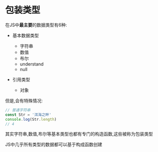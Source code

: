 # 包装类型

在JS中**最主要**的数据类型有6种:

* 基本数据类型
  * 字符串
  * 数值
  * 布尔
  * understand
  * null

* 引用类型
  * 对象

但是,会有特殊情况:

```js
// 普通字符串
const Str = '洱海之畔'
console.log(Str.length)
// 4
```

其实字符串,数值,布尔等基本类型也都有专门的构造函数,这些被称为包装类型

JS中几乎所有类型的数据都可以基于构成函数创建
